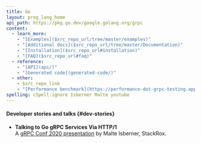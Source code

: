```yaml
---
title: Go
layout: prog_lang_home
api_path: https://pkg.go.dev/google.golang.org/grpc
content:
  - learn_more:
    - "[Examples]($src_repo_url/tree/master/examples)"
    - "[Additional docs]($src_repo_url/tree/master/Documentation)"
    - "[Installation]($src_repo_url#installation)"
    - "[FAQ]($src_repo_url#faq)"
  - reference:
    - "[API](api/)"
    - "[Generated code](generated-code/)"
  - other:
    - $src_repo_link
    - "[Performance benchmark](https://performance-dot-grpc-testing.appspot.com/explore?dashboard=5652536396611584&widget=490377658&container=1286539696)"
spelling: cSpell:ignore Isberner Malte youtube
---
```


#### Developer stories and talks {#dev-stories}

- **Talking to Go gRPC Services Via HTTP/1**
  <a class="icon" href="https://youtu.be/Vbw8h0RCn2E"><i class="fab fa-youtube"></i></a>
  <a class="icon" href="https://static.sched.com/hosted_files/grpcconf20/c9/TalkingToGoGRPCviaHTTP1-gRPCConf2020-MalteIsberner.pdf"><i class="far fa-file"></i></a><br>
  A [gRPC Conf 2020 presentation](https://sched.co/cRfW)
  by Malte Isberner, StackRox.

[Performance benchmark]: https://performance-dot-grpc-testing.appspot.com/explore?dashboard=5652536396611584&widget=490377658&container=1286539696
